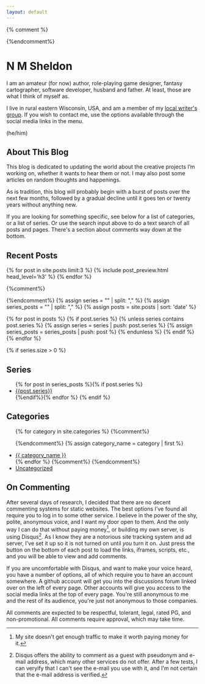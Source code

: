 ```yaml
---
layout: default
---
```


{% comment %}
<!---
FUTURE: I'm seriously contemplating rewriting this whole thing in a language I know just to get rid of the ruby configuration files and other weirdness such as automatically creating style.css even when I want something else. A rust-based site builder would be nice, but I need my own templating language.
 -->
{%endcomment%}

# N M Sheldon

I am an amateur (for now) author, role-playing game designer, fantasy cartographer, software developer, husband and father. At least, those are what I think of myself as.

I live in rural eastern Wisconsin, USA, and am a member of my [local writer's group](<https://fdlw.wordpress.com/>). If you wish to contact me, use the options available through the social media links in the menu.

(he/him)

## About This Blog

This blog is dedicated to updating the world about the creative projects I’m working on, whether it wants to hear them or not. I may also post some articles on random thoughts and happenings.

As is tradition, this blog will probably begin with a burst of posts over the next few months, followed by a gradual decline until it goes ten or twenty years without anything new.

If you are looking for something specific, see below for a list of categories, or a list of series. Or use the search input above to do a text search of all posts and pages. There's a section about comments way down at the bottom.

## Recent Posts

{% for post in site.posts limit:3 %}
{% include post_preview.html head_level='h3' %}
{% endfor %}

{%comment%}
<!-- Generate links to first page of series 
https://www.ayush.nz/2022/02/creating-article-series-posts-navigation-jekyll
-->
{%endcomment%}
{% assign series = "" | split: "," %}
{% assign series_posts = "" | split: "," %}
{% assign posts = site.posts | sort: 'date' %}


{% for post in posts %}
    {% if post.series %}
        {% unless series contains post.series %}
        {% assign series = series | push: post.series %}
        {% assign series_posts = series_posts | push: post %}
        {% endunless %}
    {% endif %}
{% endfor %}

{% if series.size > 0 %}
## Series

<ul>
{% for post in series_posts %}{% if post.series %}
<li><a href="{{'series/' | append: post.series | relative_url }}">{{post.series}}</a></li>
{%endif%}{% endfor %}
{% endif %}
</ul>

## Categories

<ul>

{% for category in site.categories %} 
{%comment%}
<!-- Apparently site.categories is an array of tuples, with the category name followed by all of the actual content in that category, hence why we need to use the | first filter. -->
{%endcomment%}
  {% assign category_name = category | first %}
  <li><a href="{{ 'categories/' | append: category_name | relative_url  }}">{{ category_name }}</a></li>
{% endfor %}
{%comment%}
<!-- FUTURE: Delete this if I ever get rid of the uncategorized posts -->
{%endcomment%}
  <li><a href="{{ 'categories/Uncategorized' | relative_url }}">Uncategorized</a></li>
</ul>

## On Commenting

After several days of research, I decided that there are no decent commenting systems for static websites. The best options I've found all require you to log in to some other service. I believe in the power of the shy, polite, anonymous voice, and I want my door open to them. And the only way I can do that without paying money[^1], or building my own server, is using Disqus[^2]. As I know they are a notorious site tracking system and ad server, I've set it up so it is not turned on until *you* turn it on. Just press the button on the bottom of each post to load the links, iframes, scripts, etc., and you will be able to view and add comments.

If you are uncomfortable with Disqus, and want to make your voice heard, you have a number of options, all of which require you to have an account somewhere. A github account will get you into the discussions forum linked over on the left of every page. Other accounts will give you access to the social media links at the top of every page. You're still anonymous to me and the rest of its audience, you're just not anonymous to those companies.

All comments are expected to be respectful, tolerant, legal, rated PG, and non-promotional. All comments require approval, which may take time.

[^1]: My site doesn't get enough traffic to make it worth paying money for it.
[^2]: Disqus offers the ability to comment as a guest with pseudonym and e-mail address, which many other services do not offer. After a few tests, I can veryify that I can't see the e-mail you use with it, and I'm not certain that the e-mail address is verified.

